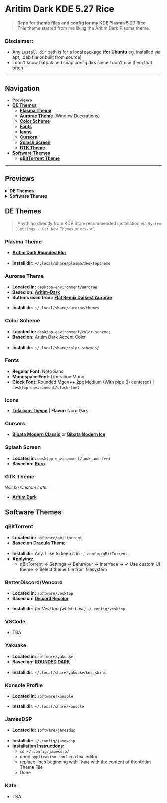 # Aritim Dark KDE 5.27 Rice
> **Repo for theme files and config for my KDE Plasma 5.27 Rice**<br>
> This theme started from me liking the Aritim Dark Plasma theme.
### Disclaimer:
- Any `Install dir` path is for a local package (**for Ubuntu** eg. installed via apt, .deb file or built from source)
- I don't know flatpak and snap config dirs since I don't use them that often
---
## Navigation
- [**Previews**](#previews)
- [**DE Themes**](#de-themes)
    - [**Plasma Theme**](#plasma-theme)
    - [**Aurorae Theme**](#aurorae-theme) (Window Decorations)
    - [**Color Scheme**](#color-scheme)
    - [**Fonts**](#fonts)
    - [**Icons**](#icons)
    - [**Cursors**](#cursors)
    - [**Splash Screen**](#splash-screen)
    - [**GTK Theme**](#gtk-theme)
- [**Software Themes**](#software-themes)
    - [**qBitTorrent Theme**](#qbittorrent)

---
## Previews
<details>
    <summary><b>DE Themes</b></summary>
    <hr>
    <ul>
        <li>
            <details>
                <summary><b>Plasma Theme</b></summary>
                <br>
                <img src="https://images.pling.com/img/00/00/52/07/34/1534788/9ff557c95a41e217e638bf57718a1dbb61604e70b6f48402e4b20d905647eb7ce754.png">
            </details>
        </li>
        <li>
            <details>
                <summary><b>Aurorae & Color Scheme</b></summary>
                <br>
                <img src="previews/kde/aurorae-color-scheme.png">
            </details>
        </li>
        <li>
            <details>
                <summary><b>Fonts</b></summary>
                <br>
                <img src="previews/kde/fonts.png">
            </details>
        </li>
        <li>
            <details>
                <summary><b>Icons</b></summary>
                <br>
                <img src="previews/kde/icon-theme.png">
            </details>
        </li>
        <li>
            <details>
                <summary><b>Cursors</b></summary>
                <br>
                <img src="https://images.pling.com/img/00/00/47/77/78/1914825/modern-classic2.png">
                <br>
                <img src="https://images.pling.com/img/00/00/47/77/78/1197198/modern-ice4.png">
            </details>
        </li>
        <li>
            <details>
                <summary><b>Splash Screen</b></summary>
                <br>
                <img src="">
            </details>
        </li>
        <li>
            <details>
                <summary><b>GTK Theme</b></summary>
                <br>
                <img src="previews/kde/gtk.png">
            </details>
    </ul>
</details>

<details>
    <summary><b>Software Themes</b></summary>
    <hr>
    <ul>
        <li>
            <details>
                <summary><b>qBitTorrent</b></summary>
                <br>
                <p>Rebuilt qBitTorrent with a custom logo, since the original is shit imo.</p>
                <img src="previews/software/qbit.png">
            </details>    
        </li>
        <li>
            <details>
                <summary><b>BetterDiscord/Vencord</b></summary>
                <br>
                <img src="previews/software/vesktop.png">
            </details>    
        </li>
        <li>
            <details>
                <summary><b>VSCode</b></summary>
                <br>
                <img src="">
            </details>    
        </li>
        <li>
            <details>
                <summary><b>Yakuake & Konsole</b></summary>
                <br>
                <img src="previews/software/qbit.png">
            </details>    
        </li>
        <li>
            <details>
                <summary><b>JamesDSP</b></summary>
                <br>
                <img src="previews/software/qbit.png">
            </details>    
        </li>
    </ul>
</details>

## DE Themes
> Anything directly from KDE Store recommended installation via `System Settings - Get New Themes` or `ocs-url`

### Plasma Theme
- [**Aritim Dark Rounded Blur**](https://store.kde.org/p/1534788)<br><br>
- **Install dir:** `~/.local/share/plasma/desktoptheme`

### Aurorae Theme
- **Located in:** `desktop-environment/aurorae`<br>
- **Based on:** [**Aritim-Dark**](https://store.kde.org/p/1320512)<br>
- **Buttons used from:** [**Flat Remix Darkest Aurorae**](https://store.kde.org/p/1315475)<br><br>
- **Install dir:** `~/.local/share/aurorae/themes`

### Color Scheme
- **Located in:** `desktop-environment/color-schemes`<br>
- **Based on:** Aritim Dark Accent Color<br><br>
- **Install dir:** `~/.local/share/color-schemes/`

### Fonts
- **Regular Font:** Noto Sans<br>
- **Monospace Font:** Liberation Mono<br>
- **Clock Font:** Rounded Mgen++ 2pp Medium (With pipe (|) centered) | `desktop-environment/clock-font`

### Icons
- [**Tela Icon Theme**](https://www.pling.com/p/1279924/) | **Flavor:** Nord Dark

### Cursors
- [**Bibata Modern Classic**](https://store.kde.org/p/1914825/) or [**Bibata Modern Ice**](https://store.kde.org/p/1197198)

### Splash Screen
- **Located in:** `desktop-environment/look-and-feel`<br>
- **Based on:** [**Kuro**](https://store.kde.org/p/1871277)<br>

### GTK Theme
*Will be Custom Later*<br>
- [**Aritim Dark**](https://www.gnome-look.org/p/1291666)

## Software Themes

### qBitTorrent
- **Located in:** `software/qbittorrent`<br>
- **Based on** [**Dracula Theme**](https://draculatheme.com/qbittorrent)<br><br>
- **Install dir:** Any. I like to keep it in `~/.config/qBitTorrent`.<br>
- **Applying:** 
    - qBitTorrent -> Settings -> Behaviour -> Interface -> ✔ Use custom UI theme -> Select theme file from filesystem 

### BetterDiscord/Vencord
- **Located in:** `software/vesktop`<br>
- **Based on:** [**Discord Recolor**](https://betterdiscord.app/theme/DiscordRecolor)<br><br>
- **Install dir:** *for Vesktop (which I use)* `~/.config/vesktop`

### VSCode
- TBA

### Yakuake
- **Located in:** `software/yakuake`<br>
- **Based on:** [**ROUNDED DARK**](https://store.kde.org/p/1493708)<br><br>
- **Install dir:** `~/.local/share/yakuake/kns_skins`

### Konsole Profile
- **Located in:** `software/konsole`<br><br>
- **Install dir:** `~/.local/share/konsole`

### JamesDSP
- **Located id:** `software/jamesdsp`<br><br>
- **Install dir:** `~/.config/jamesdsp`
- **Installation Instructions:**
    - `cd ~/.config/jamesdsp/`
    - open `application.conf` in a text editor
    - replace lines beginning with `Theme` with the content of the Aritim Theme File
    - Done

### Kate
- TBA